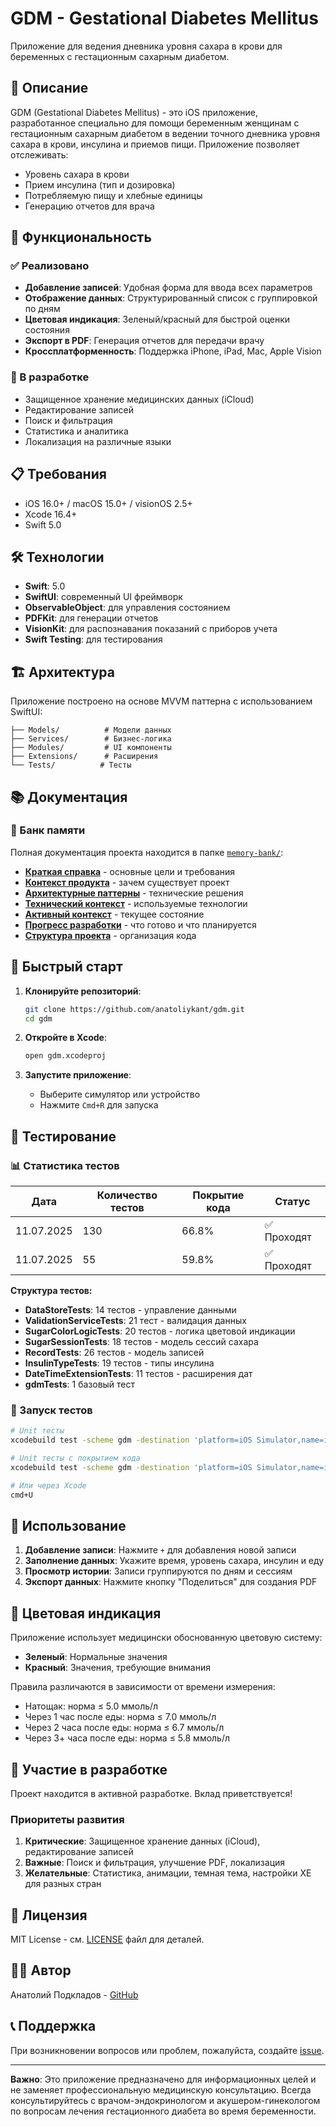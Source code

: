 # GDM - Gestational Diabetes Mellitus

Приложение для ведения дневника уровня сахара в крови для беременных с гестационным сахарным диабетом.

## 🎯 Описание

GDM (Gestational Diabetes Mellitus) - это iOS приложение, разработанное специально для помощи беременным женщинам с гестационным сахарным диабетом в ведении точного дневника уровня сахара в крови, инсулина и приемов пищи. Приложение позволяет отслеживать:

- Уровень сахара в крови
- Прием инсулина (тип и дозировка)
- Потребляемую пищу и хлебные единицы
- Генерацию отчетов для врача

## 🚀 Функциональность

### ✅ Реализовано
- **Добавление записей**: Удобная форма для ввода всех параметров
- **Отображение данных**: Структурированный список с группировкой по дням
- **Цветовая индикация**: Зеленый/красный для быстрой оценки состояния
- **Экспорт в PDF**: Генерация отчетов для передачи врачу
- **Кроссплатформенность**: Поддержка iPhone, iPad, Mac, Apple Vision

### 🔄 В разработке
- Защищенное хранение медицинских данных (iCloud)
- Редактирование записей
- Поиск и фильтрация
- Статистика и аналитика
- Локализация на различные языки

## 📋 Требования

- iOS 16.0+ / macOS 15.0+ / visionOS 2.5+
- Xcode 16.4+
- Swift 5.0

## 🛠️ Технологии

- **Swift**: 5.0
- **SwiftUI**: современный UI фреймворк
- **ObservableObject**: для управления состоянием
- **PDFKit**: для генерации отчетов
- **VisionKit**: для распознавания показаний с приборов учета
- **Swift Testing**: для тестирования

## 🏗️ Архитектура

Приложение построено на основе MVVM паттерна с использованием SwiftUI:

```
├── Models/          # Модели данных
├── Services/        # Бизнес-логика
├── Modules/         # UI компоненты
├── Extensions/      # Расширения
└── Tests/          # Тесты
```

## 📚 Документация

### 🧠 Банк памяти
Полная документация проекта находится в папке [`memory-bank/`](memory-bank/):

- [**Краткая справка**](memory-bank/projectbrief.md) - основные цели и требования
- [**Контекст продукта**](memory-bank/productContext.md) - зачем существует проект
- [**Архитектурные паттерны**](memory-bank/systemPatterns.md) - технические решения
- [**Технический контекст**](memory-bank/techContext.md) - используемые технологии
- [**Активный контекст**](memory-bank/activeContext.md) - текущее состояние
- [**Прогресс разработки**](memory-bank/progress.md) - что готово и что планируется
- [**Структура проекта**](memory-bank/projectStructure.md) - организация кода

## 🚀 Быстрый старт

1. **Клонируйте репозиторий**:
   ```bash
   git clone https://github.com/anatoliykant/gdm.git
   cd gdm
   ```

2. **Откройте в Xcode**:
   ```bash
   open gdm.xcodeproj
   ```

3. **Запустите приложение**:
   - Выберите симулятор или устройство
   - Нажмите `Cmd+R` для запуска

## 🧪 Тестирование

### 📊 Статистика тестов

| Дата | Количество тестов | Покрытие кода | Статус |
|------|------------------|---------------|---------| 
| 11.07.2025 | 130 | 66.8% | ✅ Проходят |
| 11.07.2025 | 55 | 59.8% | ✅ Проходят |

**Структура тестов:**
- **DataStoreTests**: 14 тестов - управление данными
- **ValidationServiceTests**: 21 тест - валидация данных  
- **SugarColorLogicTests**: 20 тестов - логика цветовой индикации
- **SugarSessionTests**: 18 тестов - модель сессий сахара
- **RecordTests**: 26 тестов - модель записей 
- **InsulinTypeTests**: 19 тестов - типы инсулина
- **DateTimeExtensionTests**: 11 тестов - расширения дат
- **gdmTests**: 1 базовый тест

### 🚀 Запуск тестов

```bash
# Unit тесты
xcodebuild test -scheme gdm -destination 'platform=iOS Simulator,name=iPhone 16'

# Unit тесты с покрытием кода
xcodebuild test -scheme gdm -destination 'platform=iOS Simulator,name=iPhone 16' -enableCodeCoverage YES

# Или через Xcode
cmd+U
```

## 📖 Использование

1. **Добавление записи**: Нажмите `+` для добавления новой записи
2. **Заполнение данных**: Укажите время, уровень сахара, инсулин и еду
3. **Просмотр истории**: Записи группируются по дням и сессиям
4. **Экспорт данных**: Нажмите кнопку "Поделиться" для создания PDF

## 🎨 Цветовая индикация

Приложение использует медицински обоснованную цветовую систему:

- **Зеленый**: Нормальные значения
- **Красный**: Значения, требующие внимания

Правила различаются в зависимости от времени измерения:
- Натощак: норма ≤ 5.0 ммоль/л
- Через 1 час после еды: норма ≤ 7.0 ммоль/л
- Через 2 часа после еды: норма ≤ 6.7 ммоль/л
- Через 3+ часа после еды: норма ≤ 5.8 ммоль/л

## 🤝 Участие в разработке

Проект находится в активной разработке. Вклад приветствуется!

### Приоритеты развития
1. **Критические**: Защищенное хранение данных (iCloud), редактирование записей
2. **Важные**: Поиск и фильтрация, улучшение PDF, локализация
3. **Желательные**: Статистика, анимации, темная тема, настройки ХЕ для разных стран

## 📄 Лицензия

MIT License - см. [LICENSE](LICENSE) файл для деталей.

## 👨‍💻 Автор

Анатолий Подкладов - [GitHub](https://github.com/anatoliykant)

## 📞 Поддержка

При возникновении вопросов или проблем, пожалуйста, создайте [issue](https://github.com/anatoliykant/gdm/issues).

---

**Важно**: Это приложение предназначено для информационных целей и не заменяет профессиональную медицинскую консультацию. Всегда консультируйтесь с врачом-эндокринологом и акушером-гинекологом по вопросам лечения гестационного диабета во время беременности.